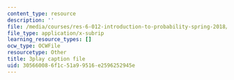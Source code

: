 ```yaml
---
content_type: resource
description: ''
file: /media/courses/res-6-012-introduction-to-probability-spring-2018/305660086f1c51a99516e2596252945e_YenDB3yOfDc.vtt
file_type: application/x-subrip
learning_resource_types: []
ocw_type: OCWFile
resourcetype: Other
title: 3play caption file
uid: 30566008-6f1c-51a9-9516-e2596252945e
---
```

